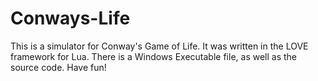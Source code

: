 # Conways-Life
This is a simulator for Conway's Game of Life. It was written in the LOVE framework for Lua. There is a Windows Executable file, as well as the source code.
Have fun!
